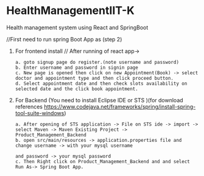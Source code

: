 # HealthManagementIIT-K
Health management system using React and SpringBoot

//First need to run spring Boot App as (step 2)

1. For frontend install
   // After running of react app->
   
       a. goto signup page do register.(note username and password)
       b. Enter username and password in signin page
       c. New page is opened then click on new Appointment(Book) -> select doctor and appointment type and then click proceed button. 
       d. Select appointment date and then check slots availability on selected date and the click book appointment.


3. For Backend (You need to install Eclipse IDE or STS )(for download references https://www.codejava.net/frameworks/spring/install-spring-tool-suite-windows)

       a. After opening of STS application -> File on STS ide -> import -> select Maven -> Maven Existing Project -> Product_Management_Backend
       b. open src/main/resources -> application.properties file and change username -> with your mysql username
                                                                                 and password -> your mysql password
       c. Then Right click on Product_Management_Backend and and select Run As-> Spring Boot App.
   
   
   
